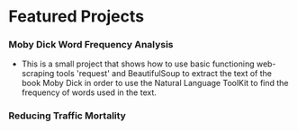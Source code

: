# Featured Projects  

### Moby Dick Word Frequency Analysis  
  - This is a small project that shows how to use basic functioning web-scraping tools 'request' and BeautifulSoup to extract the text of the book Moby Dick in order to use the Natural Language ToolKit to find the frequency of words used in the text.
  
### Reducing Traffic Mortality  
